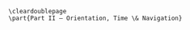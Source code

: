 <!-- markdownlint-disable MD041 MD012 -->
```{=latex}
\cleardoublepage
\part{Part II — Orientation, Time \& Navigation}
```
